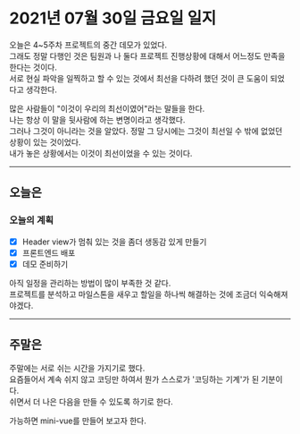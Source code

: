 # 2021년 07월 30일 금요일 일지

오늘은 4~5주차 프로젝트의 중간 데모가 있었다.<br />
그래도 정말 다행인 것은 팀원과 나 둘다 프로젝트 진행상황에 대해서 어느정도 만족을 한다는 것이다.<br />
서로 현실 파악을 일찍하고 할 수 있는 것에서 최선을 다하려 했던 것이 큰 도움이 되었다고 생각한다.

많은 사람들이 "이것이 우리의 최선이였어"라는 말들을 한다.<br />
나는 항상 이 말을 뒷사람에 하는 변명이라고 생각했다.<br />
그러나 그것이 아니라는 것을 알았다. 정말 그 당시에는 그것이 최선일 수 밖에 없었던 상황이 있는 것이었다.<br />
내가 놓은 상황에서는 이것이 최선이었을 수 있는 것이다.

---

## 오늘은

### 오늘의 계획

- [x] Header view가 멈춰 있는 것을 좀더 생동감 있게 만들기
- [x] 프론트엔드 배포
- [x] 데모 준비하기

아직 일정을 관리하는 방법이 많이 부족한 것 같다.<br />
프로젝트를 분석하고 마일스톤을 새우고 할일을 하나씩 해결하는 것에 조금더 익숙해져야겠다.

---

## 주말은

주말에는 서로 쉬는 시간을 가지기로 했다.<br />
요즘들어서 계속 쉬지 않고 코딩만 하여서 뭔가 스스로가 '코딩하는 기계'가 된 기분이다.<br />
쉬면서 더 나은 다음을 만들 수 있도록 하기로 한다.

가능하면 mini-vue를 만들어 보고자 한다.